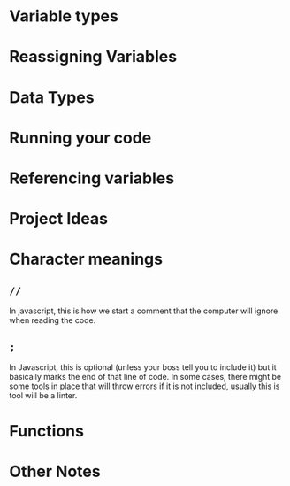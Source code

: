 # Variable types

# Reassigning Variables

# Data Types

# Running your code

# Referencing variables

# Project Ideas

# Character meanings

## `//`

In javascript, this is how we start a comment that the computer will ignore when reading the code.

## `;`

In Javascript, this is optional (unless your boss tell you to include it) but it basically marks the end of that line of code.
In some cases, there might be some tools in place that will throw errors if it is not included, usually this is tool will be a linter.

# Functions

# Other Notes